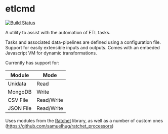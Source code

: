 # etlcmd

[![Build Status](https://travis-ci.org/samuelhug/etlcmd.svg?branch=master)](https://travis-ci.org/samuelhug/etlcmd)

A utility to assist with the automation of ETL tasks.


Tasks and associated data-pipelines are defined using a configuration file. Support for easily extensible inputs and outputs. Comes with an embeded Javascript VM for dynamic transformations.

Currently has support for:

| Module    | Mode       |
|-----------|------------|
| Unidata   | Read       |
| MongoDB   | Write      |
| CSV File  | Read/Write |
| JSON File | Read/Write |

Uses modules from the [Ratchet](https://github.com/dailyburn/ratchet) library, as well as a number of custom ones (https://github.com/samuelhug/ratchet_processors)
